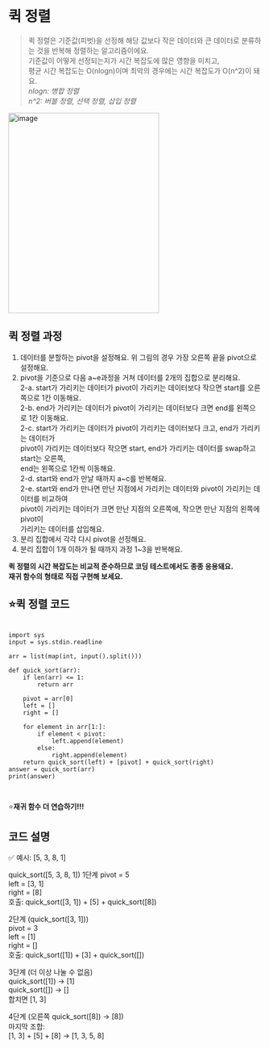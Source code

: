 퀵 정렬
=========
> 퀵 정렬은 기준값(피벗)을 선정해 해당 값보다 작은 데이터와 큰 데이터로 분류하는 것을 반복해 정렬하는 알고리즘이에요.  
> 기준값이 어떻게 선정되는지가 시간 복잡도에 많은 영향을 미치고,  
> 평균 시간 복잡도는 O(nlogn)이며 최악의 경우에는 시간 복잡도가 O(n^2)이 돼요.  
> *nlogn: 병합 정렬*  
> *n^2: 버블 정렬, 선택 정렬, 삽입 정렬*

<img width="299" height="397" alt="image" src="https://github.com/user-attachments/assets/f47d0c19-ea87-4c10-8676-e139f89e499a" />


퀵 정렬 과정
-----------
1. 데이터를 분할하는 pivot을 설정해요. 위 그림의 경우 가장 오른쪽 끝을 pivot으로 설정해요.  
2. pivot을 기준으로 다음 a~e과정을 거쳐 데이터를 2개의 집합으로 분리해요.    
   2-a. start가 가리키는 데이터가 pivot이 가리키는 데이터보다 작으면 start를 오른쪽으로 1칸 이동해요.    
   2-b. end가 가리키는 데이터가 pivot이 가리키는 데이터보다 크면 end를 왼쪽으로 1칸 이동해요.    
   2-c. start가 가리키는 데이터가 pivot이 가리키는 데이터보다 크고, end가 가리키는 데이터가  
   pivot이 가리키는 데이터보다 작으면 start, end가 가리키는 데이터를 swap하고 start는 오른쪽,  
   end는 왼쪽으로 1칸씩 이동해요.  
   2-d. start와 end가 만날 때까지 a~c를 반복해요.  
   2-e. start와 end가 만나면 만난 지점에서 가리키는 데이터와 pivot이 가리키는 데이터를 비교하여  
        pivot이 가리키는 데이터가 크면 만난 지점의 오른쪽에, 작으면 만난 지점의 왼쪽에 pivot이  
        가리키는 데이터를 삽입해요.  
3. 분리 집합에서 각각 다시 pivot을 선정해요.  
4. 분리 집합이 1개 이하가 될 때까지 과정 1~3을 반복해요.

**퀵 정렬의 시간 복잡도는 비교적 준수하므로 코딩 테스트에서도 종종 응용돼요.**    
**재귀 함수의 형태로 직접 구현해 보세요.**

⭐퀵 정렬 코드
-------------
<pre>
  <code>
import sys
input = sys.stdin.readline

arr = list(map(int, input().split()))

def quick_sort(arr):
    if len(arr) <= 1:
        return arr

    pivot = arr[0]
    left = []
    right = []

    for element in arr[1:]:
        if element < pivot:
            left.append(element)
        else:
            right.append(element)
    return quick_sort(left) + [pivot] + quick_sort(right)
answer = quick_sort(arr)
print(answer)

  </code>
</pre>

⭐**재귀 함수 더 연습하기!!!**

코드 설명
------------
✅ 예시: [5, 3, 8, 1]

quick_sort([5, 3, 8, 1])
1단계
pivot = 5  
left = [3, 1]  
right = [8]  
호출: quick_sort([3, 1]) + [5] + quick_sort([8])  

2단계 (quick_sort([3, 1]))  
pivot = 3    
left = [1]  
right = []  
호출: quick_sort([1]) + [3] + quick_sort([])  

3단계 (더 이상 나눌 수 없음)  
quick_sort([1]) → [1]  
quick_sort([]) → []  
합치면 [1, 3]  

4단계 (오른쪽 quick_sort([8]) → [8])  
마지막 조합:  
[1, 3] + [5] + [8] → [1, 3, 5, 8]  


